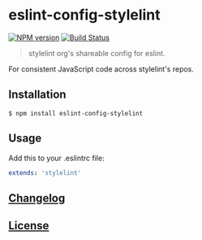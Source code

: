 # eslint-config-stylelint
[![NPM version](http://img.shields.io/npm/v/eslint-config-stylelint.svg)](https://www.npmjs.org/package/eslint-config-stylelint) [![Build Status](https://github.com/stylelint/eslint-config-stylelint/workflows/CI/badge.svg)](https://github.com/stylelint/eslint-config-stylelint/actions?workflow=CI)

> stylelint org's shareable config for eslint.

For consistent JavaScript code across stylelint's repos.

## Installation

```console
$ npm install eslint-config-stylelint
```

## Usage

Add this to your .eslintrc file:

```yaml
extends: 'stylelint'
```

## [Changelog](CHANGELOG.md)

## [License](LICENSE)
